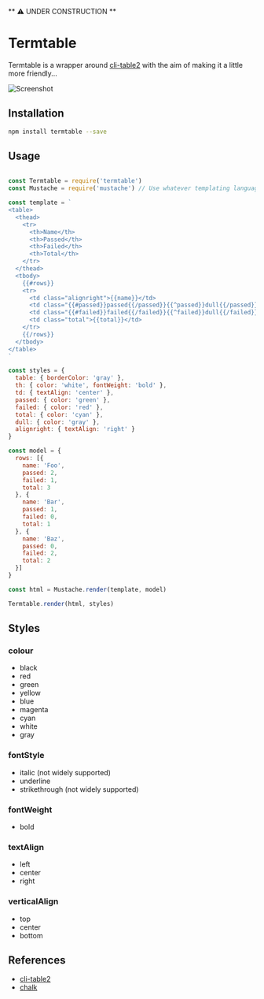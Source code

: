 ** ⚠ UNDER CONSTRUCTION **

# Termtable

Termtable is a wrapper around [cli-table2](https://github.com/jamestalmage/cli-table2) with the aim of making it a little more friendly...

![Screenshot](http://s22.postimg.org/7e4jrqvvl/table.png)

## Installation

```bash
npm install termtable --save
```

## Usage

```js

const Termtable = require('termtable')
const Mustache = require('mustache') // Use whatever templating language you like!

const template = `
<table>
  <thead>
    <tr>
      <th>Name</th>
      <th>Passed</th>
      <th>Failed</th>
      <th>Total</th>
    </tr>
  </thead>
  <tbody>
    {{#rows}}
    <tr>
      <td class="alignright">{{name}}</td>
      <td class="{{#passed}}passed{{/passed}}{{^passed}}dull{{/passed}}">{{passed}}</td>
      <td class="{{#failed}}failed{{/failed}}{{^failed}}dull{{/failed}}">{{failed}}</td>
      <td class="total">{{total}}</td>
    </tr>
    {{/rows}}
  </tbody>
</table>
`

const styles = {
  table: { borderColor: 'gray' },
  th: { color: 'white', fontWeight: 'bold' },
  td: { textAlign: 'center' },
  passed: { color: 'green' },
  failed: { color: 'red' },
  total: { color: 'cyan' },
  dull: { color: 'gray' },
  alignright: { textAlign: 'right' }
}

const model = {
  rows: [{
    name: 'Foo',
    passed: 2,
    failed: 1,
    total: 3
  }, {
    name: 'Bar',
    passed: 1,
    failed: 0,
    total: 1
  }, {
    name: 'Baz',
    passed: 0,
    failed: 2,
    total: 2
  }]
}

const html = Mustache.render(template, model)

Termtable.render(html, styles)
```

## Styles

### colour

* black
* red
* green
* yellow
* blue
* magenta
* cyan
* white
* gray

### fontStyle

* italic (not widely supported)
* underline
* strikethrough (not widely supported)

### fontWeight

* bold

### textAlign

* left
* center
* right

### verticalAlign

* top
* center
* bottom

## References

* [cli-table2](https://github.com/jamestalmage/cli-table2)
* [chalk](https://github.com/chalk/chalk)

